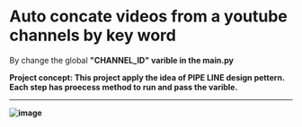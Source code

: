 # Auto concate videos from a youtube channels by key word 

By change the global <b>"CHANNEL_ID"<b> varible in the main.py 

Project concept:
This project apply the idea of PIPE LINE design pettern. 
Each step has proecess method to run and pass the varible. 

-----------
  
![image](https://user-images.githubusercontent.com/95574602/163716616-5870cf6d-9570-4e5b-a662-8d408ac36ed0.png)

